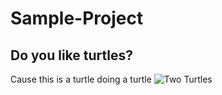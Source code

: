 # Sample-Project

## Do you like turtles?

Cause this is a turtle doing a turtle
![Two Turtles](https://static.independent.co.uk/s3fs-public/thumbnails/image/2015/07/09/19/39-Mountain-Tortoise-mating-Hoberman-Collection.jpg "Turtles gettin busy")
